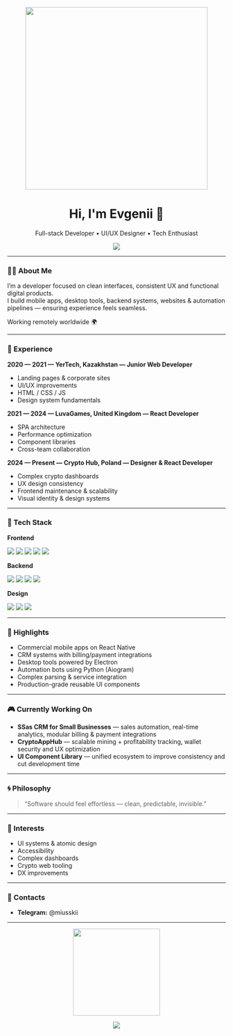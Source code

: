 <!-- Banner -->
<p align="center">
  <img src="https://media.giphy.com/media/USV0ym3bVWQJJmNu3N/giphy.gif" width="420"/>
</p>

<h1 align="center">Hi, I'm Evgenii 👋</h1>
<p align="center">Full-stack Developer • UI/UX Designer • Tech Enthusiast</p>

<div align="center">
  <img src="https://readme-typing-svg.herokuapp.com?color=9cf&center=true&vCenter=true&width=500&lines=Clean+UX+Focus;React+Ecosystem;Product+Design;Automation+%26+Tooling;Modern+Web+Technologies;Pixel-perfect+Interfaces"/>
</div>

---

### 🧑‍💻 About Me

I’m a developer focused on clean interfaces, consistent UX and functional digital products.  
I build mobile apps, desktop tools, backend systems, websites & automation pipelines — ensuring experience feels seamless.

Working remotely worldwide 🌍

---

### 🏢 Experience

**2020 — 2021 — YerTech, Kazakhstan — Junior Web Developer**
- Landing pages & corporate sites
- UI/UX improvements
- HTML / CSS / JS
- Design system fundamentals

**2021 — 2024 — LuvaGames, United Kingdom — React Developer**
- SPA architecture
- Performance optimization
- Component libraries
- Cross-team collaboration

**2024 — Present — Crypto Hub, Poland — Designer & React Developer**
- Complex crypto dashboards
- UX design consistency
- Frontend maintenance & scalability
- Visual identity & design systems

---

### 🧠 Tech Stack

**Frontend**
<div>
  <img src="https://img.shields.io/badge/React-20232A?logo=react"/>
  <img src="https://img.shields.io/badge/React_Native-20232A?logo=react"/>
  <img src="https://img.shields.io/badge/Next.js-black?logo=next.js"/>
  <img src="https://img.shields.io/badge/JavaScript-black?logo=javascript"/>
  <img src="https://img.shields.io/badge/TypeScript-3178C6?logo=typescript"/>
</div>

**Backend**
<div>
  <img src="https://img.shields.io/badge/Node.js-339933?logo=node.js"/>
  <img src="https://img.shields.io/badge/Express-black?logo=express"/>
  <img src="https://img.shields.io/badge/PostgreSQL-316192?logo=postgresql"/>
  <img src="https://img.shields.io/badge/MongoDB-4ea94b?logo=mongodb"/>
</div>

**Design**
<div>
  <img src="https://img.shields.io/badge/Figma-black?logo=figma"/>
  <img src="https://img.shields.io/badge/Adobe_XD-FF61F6?logo=adobexd"/>
  <img src="https://img.shields.io/badge/UI%2FUX-orange"/>
</div>

---

### 🚀 Highlights

- Commercial mobile apps on React Native
- CRM systems with billing/payment integrations
- Desktop tools powered by Electron
- Automation bots using Python (Aiogram)
- Complex parsing & service integration
- Production-grade reusable UI components

---

### 🎮 Currently Working On

- **SSas CRM for Small Businesses** — sales automation, real-time analytics, modular billing & payment integrations
- **CryptoAppHub** — scalable mining + profitability tracking, wallet security and UX optimization
- **UI Component Library** — unified ecosystem to improve consistency and cut development time

---

### 🌀 Philosophy

> “Software should feel effortless — clean, predictable, invisible.”

---

### 🎯 Interests

- UI systems & atomic design
- Accessibility
- Complex dashboards
- Crypto web tooling
- DX improvements

---

### 🤙 Contacts
- **Telegram:** @miusskii

---

<p align="center">
  <img src="https://media.giphy.com/media/dWesBcTLavkZuG35MI/giphy.gif" width="200"/>
</p>

<div align="center">
  <img src="https://readme-typing-svg.herokuapp.com?color=00f3ba&center=true&vCenter=true&width=500&lines=Coding+with+style.;Designing+with+intention.;Delivering+with+precision."/>
</div>
